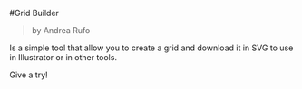#Grid Builder

> by Andrea Rufo

Is a simple tool that allow you to create a grid and download it in SVG to use in Illustrator or in other tools.

Give a try!
